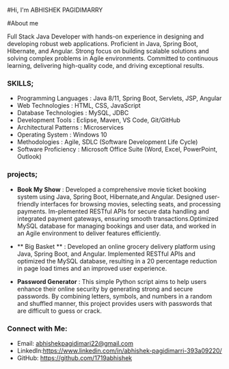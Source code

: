 #Hi, I'm ABHISHEK PAGIDIMARRY

#About me

Full Stack Java Developer with hands-on experience in designing and developing robust web applications. Proficient in
Java, Spring Boot, Hibernate, and Angular. Strong focus on building scalable solutions and solving complex problems
in Agile environments. Committed to continuous learning, delivering high-quality code, and driving exceptional
results.

### SKILLS;
- Programming Languages                 : Java 8/11, Spring Boot, Servlets, JSP, Angular
-  Web Technologies                    : HTML, CSS, JavaScript
- Database Technologies               : MySQL, JDBC
-  Development Tools                  : Eclipse, Maven, VS Code, Git/GitHub
-  Architectural Patterns               : Microservices
-  Operating System                      : Windows 10
-  Methodologies                     : Agile, SDLC (Software Development Life Cycle)
-  Software Proficiency                  :  Microsoft Office Suite (Word, Excel, PowerPoint, Outlook)


### projects;

- **Book My Show**         : Developed a comprehensive movie ticket booking system using Java, Spring Boot, Hibernate,and Angular. Designed user-friendly interfaces for browsing movies, selecting seats, and processing payments. Im-plemented RESTful APIs for secure data handling and integrated payment gateways, ensuring smooth transactions.Optimized MySQL database for managing bookings and user data, and worked in an Agile environment to deliver features efficiently.
  
- ** Big Basket **         : Developed an online grocery delivery platform using Java, Spring Boot, and Angular. Implemented RESTful APIs and optimized the MySQL database, resulting in a 20 percentage reduction in page load times and an improved user experience.
  
- **Password Generator**   : This simple Python script aims to help users enhance their online security by generating strong and secure passwords. By combining letters, symbols, and numbers in a random and shuffled manner, this project provides users with passwords that are difficult to guess or crack.



### Connect with Me:

- Email: abhishekpagidimari22@gmail.com
- LinkedIn:https://www.linkedin.com/in/abhishek-pagidimarri-393a09220/
- GitHub: https://github.com/1719abhishek



